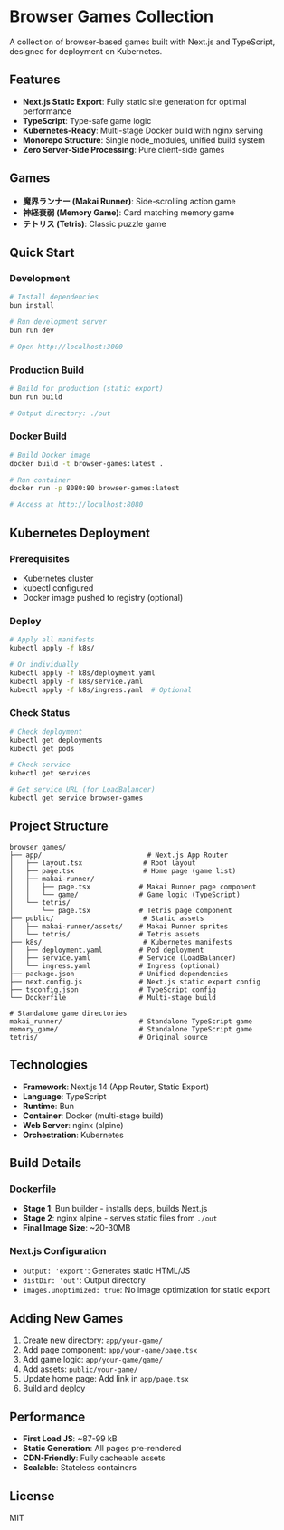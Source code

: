 # Browser Games Collection

A collection of browser-based games built with Next.js and TypeScript, designed for deployment on Kubernetes.

## Features

- **Next.js Static Export**: Fully static site generation for optimal performance
- **TypeScript**: Type-safe game logic
- **Kubernetes-Ready**: Multi-stage Docker build with nginx serving
- **Monorepo Structure**: Single node_modules, unified build system
- **Zero Server-Side Processing**: Pure client-side games

## Games

- **魔界ランナー (Makai Runner)**: Side-scrolling action game
- **神経衰弱 (Memory Game)**: Card matching memory game
- **テトリス (Tetris)**: Classic puzzle game

## Quick Start

### Development

```bash
# Install dependencies
bun install

# Run development server
bun run dev

# Open http://localhost:3000
```

### Production Build

```bash
# Build for production (static export)
bun run build

# Output directory: ./out
```

### Docker Build

```bash
# Build Docker image
docker build -t browser-games:latest .

# Run container
docker run -p 8080:80 browser-games:latest

# Access at http://localhost:8080
```

## Kubernetes Deployment

### Prerequisites

- Kubernetes cluster
- kubectl configured
- Docker image pushed to registry (optional)

### Deploy

```bash
# Apply all manifests
kubectl apply -f k8s/

# Or individually
kubectl apply -f k8s/deployment.yaml
kubectl apply -f k8s/service.yaml
kubectl apply -f k8s/ingress.yaml  # Optional
```

### Check Status

```bash
# Check deployment
kubectl get deployments
kubectl get pods

# Check service
kubectl get services

# Get service URL (for LoadBalancer)
kubectl get service browser-games
```

## Project Structure

```
browser_games/
├── app/                          # Next.js App Router
│   ├── layout.tsx               # Root layout
│   ├── page.tsx                 # Home page (game list)
│   ├── makai-runner/
│   │   ├── page.tsx            # Makai Runner page component
│   │   └── game/               # Game logic (TypeScript)
│   └── tetris/
│       └── page.tsx            # Tetris page component
├── public/                      # Static assets
│   ├── makai-runner/assets/    # Makai Runner sprites
│   └── tetris/                 # Tetris assets
├── k8s/                         # Kubernetes manifests
│   ├── deployment.yaml         # Pod deployment
│   ├── service.yaml            # Service (LoadBalancer)
│   └── ingress.yaml            # Ingress (optional)
├── package.json                # Unified dependencies
├── next.config.js              # Next.js static export config
├── tsconfig.json               # TypeScript config
└── Dockerfile                  # Multi-stage build

# Standalone game directories
makai_runner/                   # Standalone TypeScript game
memory_game/                    # Standalone TypeScript game
tetris/                         # Original source
```

## Technologies

- **Framework**: Next.js 14 (App Router, Static Export)
- **Language**: TypeScript
- **Runtime**: Bun
- **Container**: Docker (multi-stage build)
- **Web Server**: nginx (alpine)
- **Orchestration**: Kubernetes

## Build Details

### Dockerfile

- **Stage 1**: Bun builder - installs deps, builds Next.js
- **Stage 2**: nginx alpine - serves static files from `./out`
- **Final Image Size**: ~20-30MB

### Next.js Configuration

- `output: 'export'`: Generates static HTML/JS
- `distDir: 'out'`: Output directory
- `images.unoptimized: true`: No image optimization for static export

## Adding New Games

1. Create new directory: `app/your-game/`
2. Add page component: `app/your-game/page.tsx`
3. Add game logic: `app/your-game/game/`
4. Add assets: `public/your-game/`
5. Update home page: Add link in `app/page.tsx`
6. Build and deploy

## Performance

- **First Load JS**: ~87-99 kB
- **Static Generation**: All pages pre-rendered
- **CDN-Friendly**: Fully cacheable assets
- **Scalable**: Stateless containers

## License

MIT
